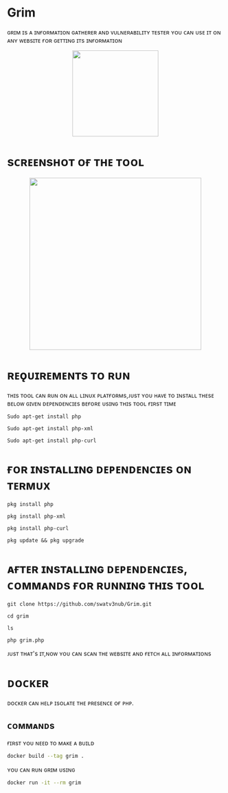 # Grim

ɢʀɪᴍ ɪs ᴀ ɪɴғᴏʀᴍᴀᴛɪᴏɴ ɢᴀᴛʜᴇʀᴇʀ ᴀɴᴅ ᴠᴜʟɴᴇʀᴀʙɪʟɪᴛʏ ᴛᴇsᴛᴇʀ ʏᴏᴜ ᴄᴀɴ ᴜsᴇ ɪᴛ ᴏɴ ᴀɴʏ ᴡᴇʙsɪᴛᴇ ғᴏʀ ɢᴇᴛᴛɪɴɢ ɪᴛs ɪɴғᴏʀᴍᴀᴛɪᴏɴ




<p align="center">
	<img src="https://i.imgur.com/qdoV097.jpg" width="200px">
</p>




# sᴄʀᴇᴇɴsʜᴏᴛ ᴏғ ᴛʜᴇ ᴛᴏᴏʟ
<p align="center">
	<img src="https://i.imgur.com/a9YIv4D.png" width="400px">
</p>


# ʀᴇǫᴜɪʀᴇᴍᴇɴᴛs ᴛᴏ ʀᴜɴ

ᴛʜɪs ᴛᴏᴏʟ ᴄᴀɴ ʀᴜɴ ᴏɴ ᴀʟʟ ʟɪɴᴜx ᴘʟᴀᴛғᴏʀᴍs,ᴊᴜsᴛ ʏᴏᴜ ʜᴀᴠᴇ ᴛᴏ ɪɴsᴛᴀʟʟ ᴛʜᴇsᴇ ʙᴇʟᴏᴡ ɢɪᴠᴇɴ ᴅᴇᴘᴇɴᴅᴇɴᴄɪᴇs ʙᴇғᴏʀᴇ ᴜsɪɴɢ ᴛʜɪs ᴛᴏᴏʟ ғɪʀsᴛ ᴛɪᴍᴇ
```
Sudo apt-get install php

Sudo apt-get install php-xml

Sudo apt-get install php-curl
```

# ғᴏʀ ɪɴsᴛᴀʟʟɪɴɢ ᴅᴇᴘᴇɴᴅᴇɴᴄɪᴇs ᴏɴ ᴛᴇʀᴍᴜx

```
pkg install php

pkg install php-xml

pkg install php-curl

pkg update && pkg upgrade
```


# ᴀғᴛᴇʀ ɪɴsᴛᴀʟʟɪɴɢ ᴅᴇᴘᴇɴᴅᴇɴᴄɪᴇs, ᴄᴏᴍᴍᴀɴᴅs ғᴏʀ ʀᴜɴɴɪɴɢ ᴛʜɪs ᴛᴏᴏʟ

```
git clone https://github.com/swatv3nub/Grim.git
```
```
cd grim
```
```
ls
```
```
php grim.php
```

ᴊᴜsᴛ ᴛʜᴀᴛ's ɪᴛ,ɴᴏᴡ ʏᴏᴜ ᴄᴀɴ sᴄᴀɴ ᴛʜᴇ ᴡᴇʙsɪᴛᴇ ᴀɴᴅ ғᴇᴛᴄʜ ᴀʟʟ ɪɴғᴏʀᴍᴀᴛɪᴏɴs


# ᴅᴏᴄᴋᴇʀ
ᴅᴏᴄᴋᴇʀ ᴄᴀɴ ʜᴇʟᴘ ɪsᴏʟᴀᴛᴇ ᴛʜᴇ ᴘʀᴇsᴇɴᴄᴇ ᴏғ ᴘʜᴘ.

## ᴄᴏᴍᴍᴀɴᴅs

ғɪʀsᴛ ʏᴏᴜ ɴᴇᴇᴅ ᴛᴏ ᴍᴀᴋᴇ ᴀ ʙᴜɪʟᴅ
```bash
docker build --tag grim .
```

ʏᴏᴜ ᴄᴀɴ ʀᴜɴ ɢʀɪᴍ ᴜsɪɴɢ
```bash
docker run -it --rm grim
```

